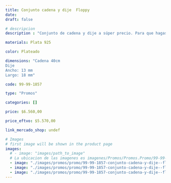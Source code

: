 ```yaml
---
title: Conjunto cadena y dije  Floppy
date: 
draft: false

# descripcion
description : "Conjunto de cadena y dije a súper precio. Para que hagas los regalos más lindos y de la mejor calidad. Todo en plata 925. "

materials: Plata 925

color: Plateado

dimensions: "Cadena 40cm 
Dije
Ancho: 13 mm 
Largo: 18 mm"

code: 99-99-1857

type: "Promos"

categories: []

price: $6.560,00

price_eftvo: $5.570,00

link_mercado_shop: undef

# Images
# first image will be shown in the product page
images:
  # - image: "images/path_to_image"
  # La ubicacion de las imagenes es imagenes/Promos/Promos.Promo/99-99-1857-conjunto-cadena-y-dije--floppy
  - image: "./images/promos/promo/99-99-1857-conjunto-cadena-y-dije--floppy_a.jpg"
  - image: "./images/promos/promo/99-99-1857-conjunto-cadena-y-dije--floppy_b.jpg"
  - image: "./images/promos/promo/99-99-1857-conjunto-cadena-y-dije--floppy_c.jpg"
---
```

